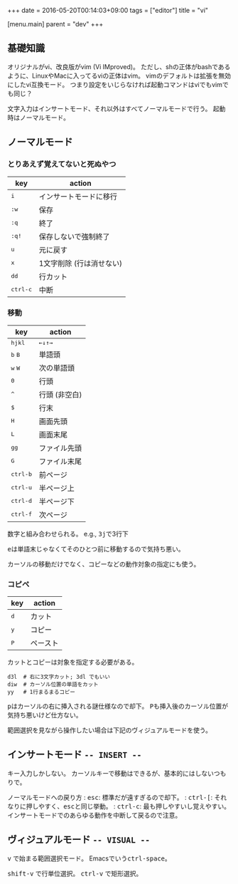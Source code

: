 +++
date = 2016-05-20T00:14:03+09:00
tags = ["editor"]
title = "vi"

[menu.main]
  parent = "dev"
+++

## 基礎知識

オリジナルがvi、改良版がvim (Vi IMproved)。
ただし、shの正体がbashであるように、LinuxやMacに入ってるviの正体はvim。
vimのデフォルトは拡張を無効にしたvi互換モード。
つまり設定をいじらなければ起動コマンドはviでもvimでも同じ？

文字入力はインサートモード、それ以外はすべてノーマルモードで行う。
起動時はノーマルモード。

## ノーマルモード

### とりあえず覚えてないと死ぬやつ

key             | action
--------------- | ------
<kbd>i</kbd>    | インサートモードに移行
<kbd>:w</kbd>   | 保存
<kbd>:q</kbd>   | 終了
<kbd>:q!</kbd>  | 保存しないで強制終了
<kbd>u</kbd>    | 元に戻す
<kbd>x</kbd>    | 1文字削除 (行は消せない)
<kbd>dd</kbd>   | 行カット
<kbd>ctrl-c</kbd> | 中断


### 移動

key               | action
----------------- | ------
<kbd>h</kbd><kbd>j</kbd><kbd>k</kbd><kbd>l</kbd> | <kbd>←</kbd><kbd>↓</kbd><kbd>↑</kbd><kbd>→</kbd>
<kbd>b</kbd> <kbd>B</kbd> | 単語頭
<kbd>w</kbd> <kbd>W</kbd> | 次の単語頭
<kbd>0</kbd>      | 行頭
<kbd>^</kbd>      | 行頭 (非空白)
<kbd>$</kbd>      | 行末
<kbd>H</kbd>      | 画面先頭
<kbd>L</kbd>      | 画面末尾
<kbd>gg</kbd>     | ファイル先頭
<kbd>G</kbd>      | ファイル末尾
<kbd>ctrl-b</kbd> | 前ページ
<kbd>ctrl-u</kbd> | 半ページ上
<kbd>ctrl-d</kbd> | 半ページ下
<kbd>ctrl-f</kbd> | 次ページ

数字と組み合わせられる。
e.g., <kbd>3j</kbd>で3行下

<kbd>e</kbd>は単語末じゃなくてそのひとつ前に移動するので気持ち悪い。

カーソルの移動だけでなく、コピーなどの動作対象の指定にも使う。

### コピペ

key          | action
------------ | ------
<kbd>d</kbd> | カット
<kbd>y</kbd> | コピー
<kbd>P</kbd> | ペースト

カットとコピーは対象を指定する必要がある。

```nohighlight
d3l  # 右に3文字カット; 3dl でもいい
diw  # カーソル位置の単語をカット
yy   # 1行まるまるコピー
```

<kbd>p</kbd>はカーソルの右に挿入される謎仕様なので却下。
<kbd>P</kbd>も挿入後のカーソル位置が気持ち悪いけど仕方ない。

範囲選択を見ながら操作したい場合は下記のヴィジュアルモードを使う。


## インサートモード `-- INSERT --`

キー入力しかしない。
カーソルキーで移動はできるが、基本的にはしないつもりで。

ノーマルモードへの戻り方
: <kbd>esc</kbd>: 標準だが遠すぎるので却下。
: <kbd>ctrl-[</kbd>: それなりに押しやすく、<kbd>esc</kbd>と同じ挙動。
: <kbd>ctrl-c</kbd>: 最も押しやすいし覚えやすい。
  インサートモードでのあらゆる動作を中断して戻るので注意。


## ヴィジュアルモード `-- VISUAL --`

<kbd>v</kbd> で始まる範囲選択モード。
Emacsでいう<kbd>ctrl-space</kbd>。

<kbd>shift-v</kbd> で行単位選択。
<kbd>ctrl-v</kbd> で矩形選択。

